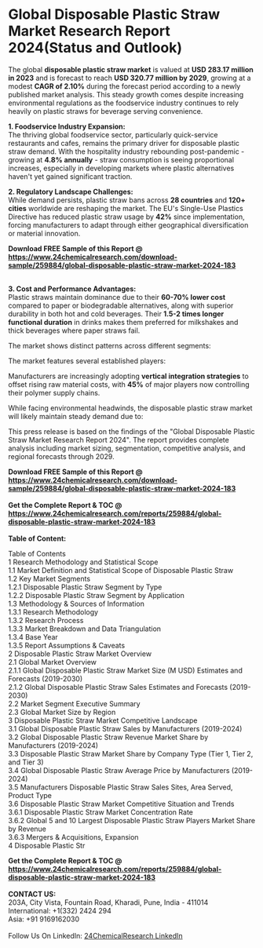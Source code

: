 <h1>Global Disposable Plastic Straw Market Research Report 2024(Status and Outlook)</h1><p>The global <strong>disposable plastic straw market</strong> is valued at <strong>USD 283.17 million in 2023</strong> and is forecast to reach <strong>USD 320.77 million by 2029</strong>, growing at a modest <strong>CAGR of 2.10%</strong> during the forecast period according to a newly published market analysis. This steady growth comes despite increasing environmental regulations as the foodservice industry continues to rely heavily on plastic straws for beverage serving convenience.</p><p><strong>1. Foodservice Industry Expansion:</strong><br>
The thriving global foodservice sector, particularly quick-service restaurants and cafes, remains the primary driver for disposable plastic straw demand. With the hospitality industry rebounding post-pandemic - growing at <strong>4.8% annually</strong> - straw consumption is seeing proportional increases, especially in developing markets where plastic alternatives haven't yet gained significant traction.</p><p><strong>2. Regulatory Landscape Challenges:</strong><br>
While demand persists, plastic straw bans across <strong>28 countries</strong> and <strong>120+ cities</strong> worldwide are reshaping the market. The EU's Single-Use Plastics Directive has reduced plastic straw usage by <strong>42%</strong> since implementation, forcing manufacturers to adapt through either geographical diversification or material innovation.</p><div><b>Download FREE Sample of this Report @ 
            <a href="https://www.24chemicalresearch.com/download-sample/259884/global-disposable-plastic-straw-market-2024-183">
            https://www.24chemicalresearch.com/download-sample/259884/global-disposable-plastic-straw-market-2024-183</a></b></div><br><p><strong>3. Cost and Performance Advantages:</strong><br>
Plastic straws maintain dominance due to their <strong>60-70% lower cost</strong> compared to paper or biodegradable alternatives, along with superior durability in both hot and cold beverages. Their <strong>1.5-2 times longer functional duration</strong> in drinks makes them preferred for milkshakes and thick beverages where paper straws fail.</p><p>The market shows distinct patterns across different segments:</p><p>The market features several established players:</p><p>Manufacturers are increasingly adopting <strong>vertical integration strategies</strong> to offset rising raw material costs, with <strong>45%</strong> of major players now controlling their polymer supply chains.</p><p>While facing environmental headwinds, the disposable plastic straw market will likely maintain steady demand due to:</p><p>This press release is based on the findings of the "Global Disposable Plastic Straw Market Research Report 2024". The report provides complete analysis including market sizing, segmentation, competitive analysis, and regional forecasts through 2029.</p><div><b>Download FREE Sample of this Report @ 
            <a href="https://www.24chemicalresearch.com/download-sample/259884/global-disposable-plastic-straw-market-2024-183">
            https://www.24chemicalresearch.com/download-sample/259884/global-disposable-plastic-straw-market-2024-183</a></b></div><br><div><b>Get the Complete Report & TOC @ 
            <a href="https://www.24chemicalresearch.com/reports/259884/global-disposable-plastic-straw-market-2024-183">
            https://www.24chemicalresearch.com/reports/259884/global-disposable-plastic-straw-market-2024-183</a></b></div><br>
            <b>Table of Content:</b><p>Table of Contents<br />
1 Research Methodology and Statistical Scope<br />
1.1 Market Definition and Statistical Scope of Disposable Plastic Straw<br />
1.2 Key Market Segments<br />
1.2.1 Disposable Plastic Straw Segment by Type<br />
1.2.2 Disposable Plastic Straw Segment by Application<br />
1.3 Methodology & Sources of Information<br />
1.3.1 Research Methodology<br />
1.3.2 Research Process<br />
1.3.3 Market Breakdown and Data Triangulation<br />
1.3.4 Base Year<br />
1.3.5 Report Assumptions & Caveats<br />
2 Disposable Plastic Straw Market Overview<br />
2.1 Global Market Overview<br />
2.1.1 Global Disposable Plastic Straw Market Size (M USD) Estimates and Forecasts (2019-2030)<br />
2.1.2 Global Disposable Plastic Straw Sales Estimates and Forecasts (2019-2030)<br />
2.2 Market Segment Executive Summary<br />
2.3 Global Market Size by Region<br />
3 Disposable Plastic Straw Market Competitive Landscape<br />
3.1 Global Disposable Plastic Straw Sales by Manufacturers (2019-2024)<br />
3.2 Global Disposable Plastic Straw Revenue Market Share by Manufacturers (2019-2024)<br />
3.3 Disposable Plastic Straw Market Share by Company Type (Tier 1, Tier 2, and Tier 3)<br />
3.4 Global Disposable Plastic Straw Average Price by Manufacturers (2019-2024)<br />
3.5 Manufacturers Disposable Plastic Straw Sales Sites, Area Served, Product Type<br />
3.6 Disposable Plastic Straw Market Competitive Situation and Trends<br />
3.6.1 Disposable Plastic Straw Market Concentration Rate<br />
3.6.2 Global 5 and 10 Largest Disposable Plastic Straw Players Market Share by Revenue<br />
3.6.3 Mergers & Acquisitions, Expansion<br />
4 Disposable Plastic Str</p><div><b>Get the Complete Report & TOC @ 
            <a href="https://www.24chemicalresearch.com/reports/259884/global-disposable-plastic-straw-market-2024-183">
            https://www.24chemicalresearch.com/reports/259884/global-disposable-plastic-straw-market-2024-183</a></b></div><br><b>CONTACT US:</b><br>
            203A, City Vista, Fountain Road, Kharadi, Pune, India - 411014<br>
            International: +1(332) 2424 294<br>
            Asia: +91 9169162030 <br><br>
            Follow Us On LinkedIn: <a href="https://www.linkedin.com/company/24chemicalresearch/">24ChemicalResearch LinkedIn</a>